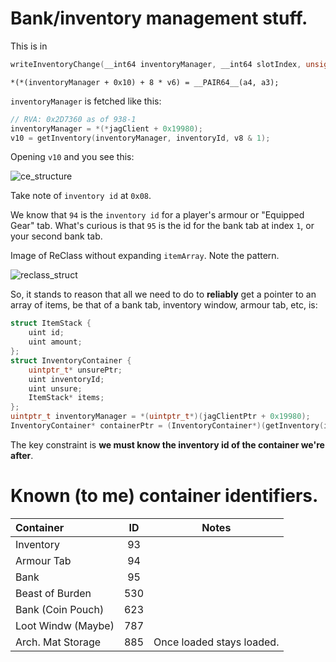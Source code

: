 # Bank/inventory management stuff.

This is in

```cpp
writeInventoryChange(__int64 inventoryManager, __int64 slotIndex, unsigned int a3, unsigned int a4, bool a5)
```

`*(*(inventoryManager + 0x10) + 8 * v6) = __PAIR64__(a4, a3);`


`inventoryManager` is fetched like this:

```cpp
// RVA: 0x2D7360 as of 938-1
inventoryManager = *(*jagClient + 0x19980);
v10 = getInventory(inventoryManager, inventoryId, v8 & 1);
```

Opening `v10` and you see this:

![ce_structure](https://i.imgur.com/P7slII0.png)

Take note of `inventory id` at `0x08`.

We know that `94` is the `inventory id` for a player's armour or "Equipped Gear" tab. What's curious is that `95` is the id for the bank tab at index `1`, or your second bank tab.

Image of ReClass without expanding `itemArray`. Note the pattern.

![reclass_struct](https://i.imgur.com/mWwWwsl.png)


So, it stands to reason that all we need to do to __reliably__ get a pointer to an array of items, be that of a bank tab, inventory window, armour tab, etc, is:

```cpp
struct ItemStack {
    uint id;
    uint amount;
};
struct InventoryContainer {
    uintptr_t* unsurePtr;
    uint inventoryId;
    uint unsure;
    ItemStack* items;
};
uintptr_t inventoryManager = *(uintptr_t*)(jagClientPtr + 0x19980);
InventoryContainer* containerPtr = (InventoryContainer*)(getInventory(inventoryManager, inventoryId, false));
```

The key constraint is __we must know the inventory id of the container we're after__.

# Known (to me) container identifiers.
| Container|ID|Notes|
| :---------------- | :---:|:---------------:
| Inventory         | 93  ||
| Armour Tab        | 94  ||
| Bank              | 95  ||
| Beast of Burden   | 530 ||
| Bank (Coin Pouch) | 623 ||
| Loot Windw (Maybe)| 787 ||
| Arch. Mat Storage | 885 |Once loaded stays loaded.|